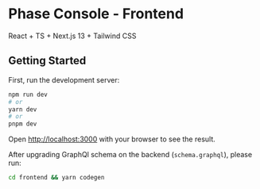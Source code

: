# Phase Console - Frontend

React + TS + Next.js 13 + Tailwind CSS

## Getting Started

First, run the development server:

```bash
npm run dev
# or
yarn dev
# or
pnpm dev
```

Open [http://localhost:3000](http://localhost:3000) with your browser to see the result.

After upgrading GraphQl schema on the backend (`schema.graphql`), please run:

```bash
cd frontend && yarn codegen
```